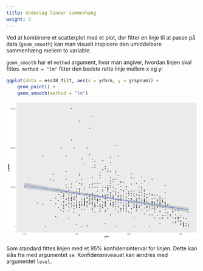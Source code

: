 ```yaml
---
title: Undersøg lineær sammenhæng
weight: 3
---
```

Ved at kombinere et scatterplot med et plot, der fitter en linje til at
passe på data (`geom_smooth`) kan man visuelt inspicere den umiddelbare
sammenhæng mellem to variable.

`geom_smooth` har et `method` argument, hvor man angiver, hvordan linjen
skal fittes. `method = "lm"` fitter den bedste rette linje mellem x og
y:

``` r
ggplot(data = ess18_filt, aes(x = yrbrn, y = grspnum)) + 
    geom_point() + 
    geom_smooth(method = "lm")
```

![png](/output_60_1.png)

Som standard fittes linjen med et 95% konfidensinterval for linjen.
Dette kan slås fra med argumentet `se`. Konfidensniveauet kan ændres med
argumentet `level`.

